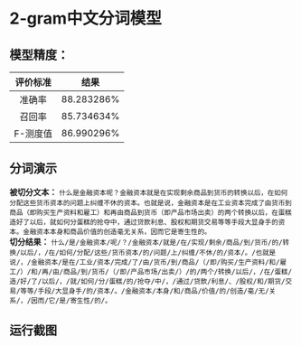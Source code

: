 # 2-gram中文分词模型
## 模型精度：
|评价标准|结果|
|:---:|:---:|
|准确率|88.283286%|
|召回率|85.734634%|
|F-测度值|86.990296%|
## 分词演示
**被切分文本：**
`什么是金融资本呢？金融资本就是在实现剩余商品到货币的转换以后，在如何分配这些货币资本的问题上纠缠不休的资本。也就是说，金融资本是在工业资本完成了由货币到商品（即购买生产资料和雇工）和再由商品到货币（即产品市场出卖）的两个转换以后，在蛋糕造好了以后，就如何分蛋糕的抢夺中，通过贷款利息、股权和期货交易等等手段大显身手的资本。金融资本本身和商品价值的创造毫无关系，因而它是寄生性的。`
<br>
**切分结果：**
`什么/是/金融资本/呢/？/金融资本/就是/在/实现/剩余/商品/到/货币/的/转换/以后/，/在/如何/分配/这些/货币资本/的/问题/上/纠缠/不休/的/资本/。/也就是说/，/金融资本/是在/工业/资本/完成/了/由/货币/到/商品/（/即/购买/生产资料/和/雇工/）/和/再/由/商品/到/货币/（/即/产品市场/出卖/）/的/两个/转换/以后/，/在/蛋糕/造/好/了/以后/，/就/如何/分/蛋糕/的/抢夺/中/，/通过/贷款/利息/、/股权/和/期货/交易/等等/手段/大显身手/的/资本/。/金融资本/本身/和/商品/价值/的/创造/毫/无/关系/，/因而/它/是/寄生性/的/。`
## 运行截图
